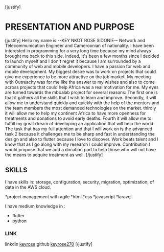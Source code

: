 [justify]

# PRESENTATION AND PURPOSE

[justify] Hello my name is --KEY NKOT ROSE SIDONIE-- Network and Telecommunication Engineer and Cameroonian of nationality. I have been interested in programming for a very long time because my mind always brought me back to this side. Indeed, it's been a few months since I decided to launch myself and I don't regret it because I am surrounded by a community of web and mobile developers. I have a passion for web and mobile development. My biggest desire was to work on projects that could give me experience to be more attractive on the job market.  My meeting with Outreachy was for me like the answer to my wishes and also to come across projects that could help Africa was a real motivation for me.  My eyes are turned towards the mboalab project for several reasons:
The first one is that it gathers all the skills that I wish to learn and improve.
Secondly, it will allow me to understand quickly and quickly with the help of the mentors and the team members the most demanded technologies on the market.
thirdly it will allow me to help my continent Africa to have more openness for treatments and donations to avoid early deaths.
Fourth it will allow me to fulfill my great dream of developing an application that will help the world.
The task that has my full attention and that I will work on is the advanced task 2 because it challenges me to be sharp and fast in understanding the design and also to flutter because I love to discover. Work beats talent and I know that as I go along with my research I could improve.
Contribution:I would propose that we add a donation part to help those who will not have the means to acquire treatment as well. [/justify]

## SKILLS

I have skills in:
storage, configuration, security, migration, optimization, of data in the AWS cloud.

 *project management with agile
 *html
 *css
 *javascript
 *laravel.

I have medium knowledge in :

* flutter
* python

### LINK

linkdin [keyrose](https://www.linkedin.com/in/rose-k-5988061b2)
github [keyrose270](https://github.com/keyrose270)
[/justify]
